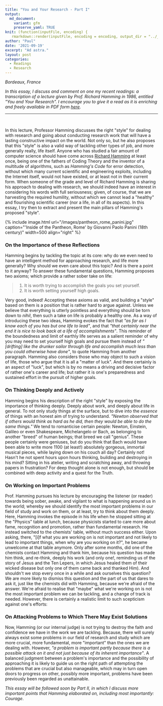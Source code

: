 ```yaml
---
title: "You and Your Research - Part I"
output:
  md_document:
    variant: gfm
    preserve_yaml: TRUE
knit: (function(inputFile, encoding) {
   rmarkdown::render(inputFile, encoding = encoding, output_dir = "../_posts") })
author: "Paul"
date: '2021-09-19'
excerpt: "Ad astra."
layout: post
categories:
  - Readings
  - Research
---
```


*Bordeaux, France*

*In this essay, I discuss and comment on one my recent readings: a transcription of a lecture given by Prof. Richard Hamming in 1986, entitled "You and Your Research". I encourage you to give it a read as it is enriching and freely available in PDF form [here](https://d37ugbyn3rpeym.cloudfront.net/stripe-press/TAODSAE_zine_press.pdf).*


---

&nbsp;

In this lecture, Professor Hamming discusses the right "style" for dealing with research and going about conducting research work that will have a lasting constructive impact on the world. Not only so, but he also proposes that this "style" is also a valid way of tackling other types of job, and more generally really, life itself. Anyone who has studied a fair amount of computer science should have come across [Richard Hamming](https://en.wikipedia.org/wiki/Richard_Hamming) at least once, being one of the fathers of Coding Theory and the inventor of a multitude of algorithms, such as *Hamming's Code* for error detection, without which many current scientific and engineering exploits, including the Internet itself, would not have existed, or at least not in their current form. When someone of the grade and level of Richard Hamming is sharing his approach to dealing with research, we should indeed have an interest in considering  his words with full seriousness; given, of course, that we are harvesting the required humility, without which we cannot lead a "healthy" and flourishing scientific career (nor a life, in all of its aspects). In this essay, I try then to extract and present the main pillars of Hamming's proposed "style".


{% include image.html url="/images/pantheon_rome_panini.jpg" caption="'Inside of the Pantheon, Rome' by Giovanni Paolo Panini (18th century)" width=500 align="right" %}  

### **On the Importance of these Reflections**

Hamming begins by tackling the topic at its core: why do we even need to have an intelligent method for approaching research, and life more generally? Why should we even care about this topic? And is there a point to it anyway? To answer these fundamental questions, Hamming proposes two axioms; which provide a rather sober take on life: 

> 1. It is worth trying to accomplish the goals you set yourself.
> 2. It is worth setting yourself high goals.

Very good, indeed! Accepting these axioms as valid, and building a "style" based on them is a position that is rather hard to argue against. Unless we believe that everything is utterly pointless and everything should be torn down to *nihil*, then such a take on life is probably a healthy one. As a way of introducing these two ideas, Hamming evokes the fact that *"as far as I know each of you has but one life to lead"*, and that *"that certainly near the end it is nice to look back at a life of accomplishments"*. This reminder of the boundedness and limit of earthly life serves as a salient reminder of why you may need to set yourself high goals and pursue them instead of *"[drifting] like the drunker sailor through life and accomplish much less than you could otherwise have done"*, to quote Hamming from another paragraph. Hamming also considers those who may object to such a vision of life, those who argue that it is all a "matter of luck". And there certainly is an aspect of "luck", but which is by no means a driving and decisive factor of rather one's career and life; but rather it is one's preparedness and sustained effort in the pursuit of higher goals. 

### **On Thinking Deeply and Actively**

Hamming begins his description of the right "style" by exposing the importance of thinking deeply. Deeply about work, and deeply about life in general. To not only study things at the surface, but to dive into the *essence* of things with an honest aim of trying to understand. *"Newton observed that if others would think as hard as he did, then they would be able to do the same things."* We tend to romanticise certain people: Newton, Einstein, Galileo or even Shakespeare, Michelangelo or Bach, as belonging to another "breed" of human beings; that breed we call "genius". These people certainly were geniuses, but do you think that Bach would have been able to write more 1100 (at least!) absolutely gorgeous, immortal musical pieces, while laying down on his couch all day? Certainly not! Hasn't he not spent hours upon hours thinking, building and destroying in his mind? Sitting in his atelier, writing and scratching away, and throwing papers in frustration? For deep thought alone is not enough, but should be combined with deep activity and a quest for the Truth. 

### **On Working on Important Problems**
Prof. Hamming pursues his lecture by encouraging the listener (or reader) towards being sober, awake, and vigilant to what is happening around us in the world; whereby we should identify the most important problems in our field of study and work on them, or at least, try to think about them deeply. Here, Hamming invokes the episode in his life when he stopped sitting at the "Physics" table at lunch, because physicists started to care more about fame, recognition and promotion, rather than fundamental research. He instead switched to the chemists' table, without much success either. Upon asking, there, "[i]f what you are working on is not important and not likely to lead to important things, when why are you working on it?", he became unwelcome at that table anymore. Only after some months, did one of the chemists contact Hamming and thank him, because his question has made him think, and re-think, deeply his work (and only one!, reminding us of the story of Jesus and the Ten Lepers, in which Jesus healed them of their wicked disease but only one of them came back and thanked Him). And shouldn't we stop every once in a while and ask ourselves this question? We are more likely to dismiss this question and the part of us that dares to ask it, just like the chemists did with Hamming, because we're afraid of the answer. We're afraid to realise that "maybe" what we're working on is not the most important problem we can be tackling, and a change of track is needed. However, there is certainly a realistic limit to such scepticism against one's efforts: 

### **On Attacking Problems to Which There May Exist Solutions**
Now, Hamming (or our internal judge) is not trying to destroy the faith and confidence we have in the work we are tackling. Because, there will surely always exist some problems in our field of research and study which are more crucial, more fundamental, more "important" than the ones we are dealing with. However, *"a problem is important partly because there is a possible attack on it and not just because of its inherent importance"*. A balanced judgment between a problem's importance and the possibility of approaching it is likely to guide us on the right path of attempting the problems that are crucial but also manageable, which may in turn open doors to progress on other, possibly more important, problems have been previously been regarded as unattainable. 


*This essay will be followed soon by Part II, in which I discuss more important points that Hamming elaborated on, including most importantly: Courage*.